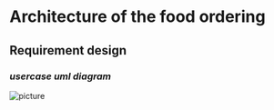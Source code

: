 # Architecture of the food ordering #
## Requirement design ##
### *usercase uml diagram* ###
![picture](usercase.jpg)
